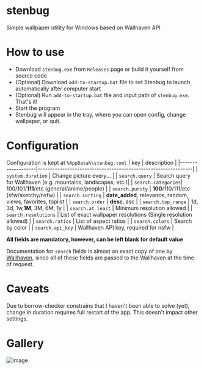 # stenbug
Simple wallpaper utility for Windows based on Wallhaven API
# How to use
* Download `stenbug.exe` from `Releases` page or build it yourself from source code
* (Optional) Download `add-to-startup.bat` file to set Stenbug to launch automatically after computer start
* (Optional) Run `add-to-startup.bat` file and input path of `stenbug.exe`. That's it! 
* Start the program
* Stenbug will appear in the tray, where you can open config, change wallpaper, or quit.
# Configuration
Configuration is kept at `%AppData%\stenbug.toml`
|               key |                                                  description  |
|-------------------|---------------------------------------------------------------|
| `system.duration`  | Change picture every...                                      |
| `search.query`     | Search query for Wallhaven (e.g. mountains, landscapes, etc.)|
| `search.categories`| 100/101/**111**/etc (general/anime/people)                   |
| `search.purity`    | **100**/110/111/etc (sfw/sketchy/nsfw)                       |
| `search.sorting`   | **date_added**, relevance, random, views, favorites, toplist |
| `search.order`     | **desc**, asc                                                |
| `search.top_range` | 1d, 3d, 1w,**1M**, 3M, 6M, 1y                                |
| `search.at_least`  | Minimum resolution allowed                                   |
| `search.resolutions` | List of exact wallpaper resolutions (Single resolution allowed) |
| `search.ratios`    | List of aspect ratios |
| `search.colors`    | Search by color |
| `search.api_key`   | Wallhaven API key, required for nsfw |

**All fields are mandatory, however, can be left blank for default value**

Documentation for `search` fields is almost an exact copy of one by [Wallhaven](https://wallhaven.cc/help/api), since all of these fields are passed to the Wallhaven at the time of request. 

# Caveats
Due to borrow-checker constrains that I haven't been able to solve (yet), change in duration requires full restart of the app. This doesn't impact other settings.

# Gallery
![image](https://github.com/user-attachments/assets/cb889e6b-1b2f-4bf8-a67e-32ae22a9a7c3)
